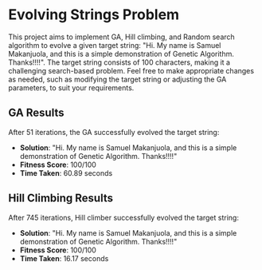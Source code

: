 # Evolving Strings Problem

This project aims to implement GA, Hill climbing, and Random search algorithm to evolve a given target string: "Hi. My name is Samuel Makanjuola, and this is a simple demonstration of Genetic Algorithm. Thanks!!!!". The target string consists of 100 characters, making it a challenging search-based problem. Feel free to make appropriate changes as needed, such as modifying the target string or adjusting the GA parameters, to suit your requirements.

## GA Results

After 51 iterations, the GA successfully evolved the target string:

- **Solution**: "Hi. My name is Samuel Makanjuola, and this is a simple demonstration of Genetic Algorithm. Thanks!!!!"
- **Fitness Score**: 100/100
- **Time Taken**: 60.89 seconds

## Hill Climbing Results

After 745 iterations, Hill climber successfully evolved the target string:

- **Solution**: "Hi. My name is Samuel Makanjuola, and this is a simple demonstration of Genetic Algorithm. Thanks!!!!"
- **Fitness Score**: 100/100
- **Time Taken**: 16.17 seconds
